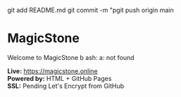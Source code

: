 git add README.md
git commit -m "pgit push origin main
# MagicStone

Welcome to MagicStone b
ash: a: not found

**Live:** https://magicstone.online  
**Powered by:** HTML + GitHub Pages  
**SSL:** Pending Let's Encrypt from GitHub  

